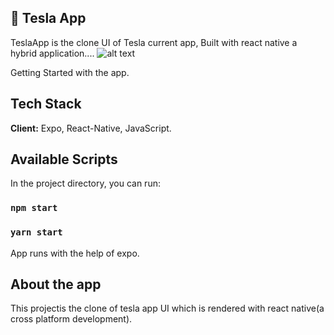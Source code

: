 ## 🚀 Tesla App
TeslaApp is the clone UI of Tesla current app, Built with react native a hybrid application....
![alt text](https://jobelhome.w3spaces.com/Screenshot_2022-03-09_at_12.11.26.png?bypass-cache=24385997)

Getting Started with the app.
## Tech Stack
**Client:** Expo, React-Native, JavaScript.
## Available Scripts
In the project directory, you can run:
### `npm start`
### `yarn start`
App runs with the help of expo.
## About the app
This projectis the clone of tesla app UI which is rendered with react native(a cross platform development).

